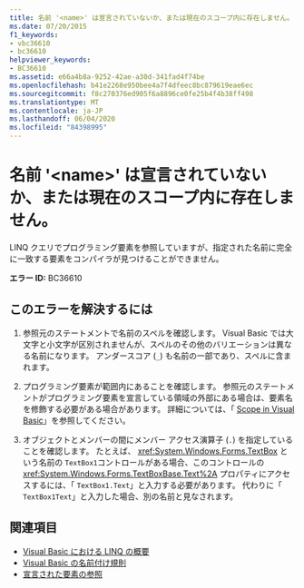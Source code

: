 ```yaml
---
title: 名前 '<name>' は宣言されていないか、または現在のスコープ内に存在しません。
ms.date: 07/20/2015
f1_keywords:
- vbc36610
- bc36610
helpviewer_keywords:
- BC36610
ms.assetid: e66a4b8a-9252-42ae-a30d-341fad4f74be
ms.openlocfilehash: b41e2268e950bee4a7f4dfeec8bc879619eae6ec
ms.sourcegitcommit: f8c270376ed905f6a8896ce0fe25b4f4b38ff498
ms.translationtype: MT
ms.contentlocale: ja-JP
ms.lasthandoff: 06/04/2020
ms.locfileid: "84398995"
---
```

# <a name="name-name-is-either-not-declared-or-not-in-the-current-scope"></a>名前 '\<name>' は宣言されていないか、または現在のスコープ内に存在しません。
LINQ クエリでプログラミング要素を参照していますが、指定された名前に完全に一致する要素をコンパイラが見つけることができません。  
  
 **エラー ID:** BC36610  
  
## <a name="to-correct-this-error"></a>このエラーを解決するには  
  
1. 参照元のステートメントで名前のスペルを確認します。 Visual Basic では大文字と小文字が区別されませんが、スペルのその他のバリエーションは異なる名前になります。 アンダースコア (`_`) も名前の一部であり、スペルに含まれます。  
  
2. プログラミング要素が範囲内にあることを確認します。 参照元のステートメントがプログラミング要素を宣言している領域の外部にある場合は、要素名を修飾する必要がある場合があります。 詳細については、「 [Scope in Visual Basic](../programming-guide/language-features/declared-elements/scope.md)」を参照してください。  
  
3. オブジェクトとメンバーの間にメンバー アクセス演算子 (`.`) を指定していることを確認します。 たとえば、 <xref:System.Windows.Forms.TextBox> という名前の `TextBox1`コントロールがある場合、このコントロールの <xref:System.Windows.Forms.TextBoxBase.Text%2A> プロパティにアクセスするには、「 `TextBox1.Text`」と入力する必要があります。 代わりに「 `TextBox1Text`」と入力した場合、別の名前と見なされます。  
  
## <a name="see-also"></a>関連項目

- [Visual Basic における LINQ の概要](../programming-guide/language-features/linq/introduction-to-linq.md)
- [Visual Basic の名前付け規則](../programming-guide/program-structure/naming-conventions.md)
- [宣言された要素の参照](../programming-guide/language-features/declared-elements/references-to-declared-elements.md)
